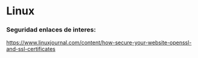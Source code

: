 # Linux

### Seguridad enlaces de interes:

https://www.linuxjournal.com/content/how-secure-your-website-openssl-and-ssl-certificates
